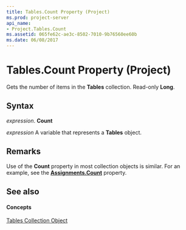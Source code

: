 ```yaml
---
title: Tables.Count Property (Project)
ms.prod: project-server
api_name:
- Project.Tables.Count
ms.assetid: 065fe62c-ae3c-8502-7010-9b76560ee60b
ms.date: 06/08/2017
---
```



# Tables.Count Property (Project)

Gets the number of items in the  **Tables** collection. Read-only **Long**.


## Syntax

 _expression_. **Count**

 _expression_ A variable that represents a **Tables** object.


## Remarks

Use of the  **Count** property in most collection objects is similar. For an example, see the **[Assignments.Count](Project.Assignments.Count.md)** property.


## See also


#### Concepts


[Tables Collection Object](Project.tables.md)
